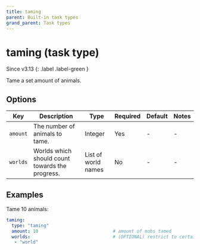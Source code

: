 ```yaml
---
title: taming
parent: Built-in task types
grand_parent: Task types
---
```


# taming (task type)

Since v3.13
{: .label .label-green }

Tame a set amount of animals.

## Options

| Key      | Description                                     | Type                | Required | Default | Notes |
|----------|-------------------------------------------------|---------------------|----------|---------|-------|
| `amount` | The number of animals to tame.                  | Integer             | Yes      | \-      | \-    |
| `worlds` | Worlds which should count towards the progress. | List of world names | No       | \-      | \-    |

## Examples

Tame 10 animals:

``` yaml
taming:
  type: "taming"
  amount: 10                            # amount of mobs tamed
  worlds:                               # (OPTIONAL) restrict to certain worlds
   - "world"
```

